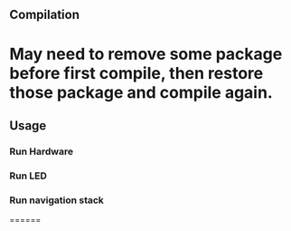## Compilation
May need to remove some package before first compile, then restore those package and compile again.
======
## Usage
### Run Hardware
### Run LED
### Run navigation stack
======
